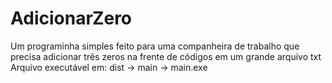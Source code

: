 # AdicionarZero
Um programinha simples feito para uma companheira de trabalho que precisa adicionar três zeros na frente de códigos em um grande arquivo txt
Arquivo executável em: dist -> main -> main.exe
